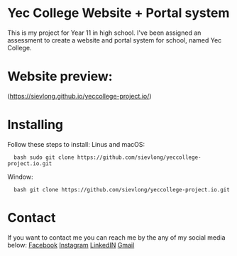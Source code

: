 # Yec College Website + Portal system
This is my project for Year 11 in high school. I've been assigned an assessment to create a website and portal system for school, named Yec College.

# Website preview: 
(https://sievlong.github.io/yeccollege-project.io/)

# Installing 
Follow these steps to install:
Linus and macOS:

```
  bash sudo git clone https://github.com/sievlong/yeccollege-project.io.git
```

Window:

```
  bash git clone https://github.com/sievlong/yeccollege-project.io.git
```

# Contact
If you want to contact me you can reach me by the any of my social media below:
[Facebook](https://www.facebook.com/pov.sievlong/)
[Instagram](https://www.instagram.com/sievlong.p/)
[LinkedIN](https://www.linkedin.com/in/sievlong-pov-aa1023248/)
[Gmail](pov.sievlong@gmail.com)

